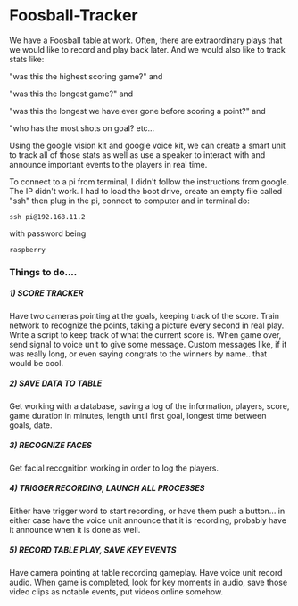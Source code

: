 # Foosball-Tracker

We have a Foosball table at work. Often, there are extraordinary plays that we would like to record and play back later. And we would also like to track stats like: 

"was this the highest scoring game?" and 

"was this the longest game?" and 

"was this the longest we have ever gone before scoring a point?" and 

"who has the most shots on goal? etc…

Using the google vision kit and google voice kit, we can create a smart unit to track all of those stats as well as use a speaker to interact with and announce important events to the players in real time.

To connect to a pi from terminal, I didn't follow the instructions from google. The IP didn't work. I had to load the boot drive, create an empty file called "ssh" then plug in the pi, connect to computer and in terminal do:

    ssh pi@192.168.11.2

with password being 

    raspberry


### Things to do....
##### 1) SCORE TRACKER
Have two cameras pointing at the goals, keeping track of the score. Train network to recognize the points, taking a picture every second in real play. Write a script to keep track of what the current score is. When game over, send signal to voice unit to give some message. Custom messages like, if it was really long, or even saying congrats to the winners by name.. that would be cool.
##### 2) SAVE DATA TO TABLE
Get working with a database, saving a log of the information, players, score, game duration in minutes, length until first goal, longest time between goals, date.
##### 3) RECOGNIZE FACES 
Get facial recognition working in order to log the players. 
##### 4) TRIGGER RECORDING, LAUNCH ALL PROCESSES
Either have trigger word to start recording, or have them push a button... in either case have the voice unit announce that it is recording, probably have it announce when it is done as well.
##### 5) RECORD TABLE PLAY, SAVE KEY EVENTS
Have camera pointing at table recording gameplay. Have voice unit record audio. When game is completed, look for key moments in audio, save those video clips as notable events, put videos online somehow.
